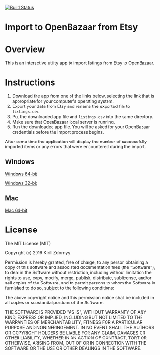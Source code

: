 [![Build Status](https://travis-ci.org/zkirill/openbazaar-etsy-import-golang.svg?branch=master)](https://travis-ci.org/zkirill/openbazaar-etsy-import-golang)

# Import to OpenBazaar from Etsy

# Overview
This is an interactive utility app to import listings from Etsy to OpenBazaar.

# Instructions

1. Download the app from one of the links below, selecting the link that is appropriate for your computer's operating system.
2. Export your data from Etsy and rename the exported file to `listings.csv`.
3. Put the downloaded app file and `listings.csv` into the same directory.
4. Make sure that OpenBazaar local server is running.
4. Run the downloaded app file. You will be asked for your OpenBazaar credentials before the import process begins.
 
After some time the application will display the number of successfully imported items or any errors that were encountered during the import.

## Windows

[Windows 64-bit](https://github.com/zkirill/openbazaar-etsy-import-golang/releases/download/v0.0.1-alpha/openbazaar-etsy-import-golang-amd64.exe)

[Windows 32-bit](https://github.com/zkirill/openbazaar-etsy-import-golang/releases/download/v0.0.1-alpha/openbazaar-etsy-import-golang-i386.exe)

## Mac

[Mac 64-bit](https://github.com/zkirill/openbazaar-etsy-import-golang/releases/download/v0.0.1-alpha/openbazaar-etsy-import-golang)

# License

The MIT License (MIT)

Copyright (c) 2016 Kirill Zdornyy

Permission is hereby granted, free of charge, to any person obtaining a copy
of this software and associated documentation files (the "Software"), to deal
in the Software without restriction, including without limitation the rights
to use, copy, modify, merge, publish, distribute, sublicense, and/or sell
copies of the Software, and to permit persons to whom the Software is
furnished to do so, subject to the following conditions:

The above copyright notice and this permission notice shall be included in all
copies or substantial portions of the Software.

THE SOFTWARE IS PROVIDED "AS IS", WITHOUT WARRANTY OF ANY KIND, EXPRESS OR
IMPLIED, INCLUDING BUT NOT LIMITED TO THE WARRANTIES OF MERCHANTABILITY,
FITNESS FOR A PARTICULAR PURPOSE AND NONINFRINGEMENT. IN NO EVENT SHALL THE
AUTHORS OR COPYRIGHT HOLDERS BE LIABLE FOR ANY CLAIM, DAMAGES OR OTHER
LIABILITY, WHETHER IN AN ACTION OF CONTRACT, TORT OR OTHERWISE, ARISING FROM,
OUT OF OR IN CONNECTION WITH THE SOFTWARE OR THE USE OR OTHER DEALINGS IN THE
SOFTWARE.
